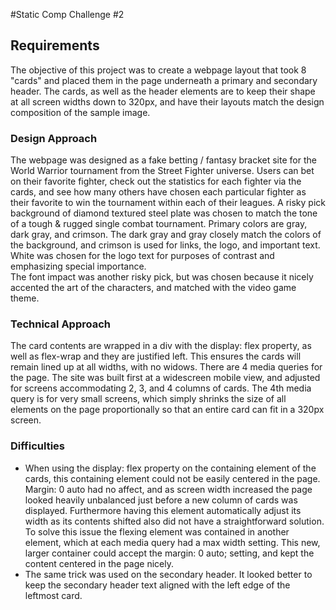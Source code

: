 #Static Comp Challenge #2

## Requirements  
The objective of this project was to create a webpage layout that took 8 "cards" and placed them in the page underneath a primary and secondary header.  The cards, as well as the header elements are to keep their shape at all screen widths down to 320px, and have their layouts match the design composition of the sample image.  

### Design Approach  
The webpage was designed as a fake betting / fantasy bracket site for the World Warrior tournament from the Street Fighter universe.  Users can bet on their favorite fighter, check out the statistics for each fighter via the cards, and see how many others have chosen each particular fighter as their favorite to win the tournament within each of their leagues.  A risky pick background of diamond textured steel plate was chosen to match the tone of a tough & rugged single combat tournament.  Primary colors are gray, dark gray, and crimson.  The dark gray and gray closely match the colors of the background, and crimson is used for links, the logo, and important text.  White was chosen for the logo text for purposes of contrast and emphasizing special importance.  
The font impact was another risky pick, but was chosen because it nicely accented the art of the characters, and matched with the video game theme.

### Technical Approach  
The card contents are wrapped in a div with the display: flex property, as well as flex-wrap and they are justified left.  This ensures the cards will remain lined up at all widths, with no widows.  There are 4 media queries for the page.  The site was built first at a widescreen mobile view, and adjusted for screens accommodating 2, 3, and 4 columns of cards.  The 4th media query is for very small screens, which simply shrinks the size of all elements on the page proportionally so that an entire card can fit in a 320px screen.  

### Difficulties
 * When using the display: flex property on the containing element of the cards, this containing element could not be easily centered in the page.  Margin: 0 auto had no affect, and as screen width increased the page looked heavily unbalanced just before a new column of cards was displayed.  Furthermore having this element automatically adjust its width as its contents shifted also did not have a straightforward solution.  To solve this issue the flexing element was contained in another element, which at each media query had a max width setting.  This new, larger container could accept the margin: 0 auto; setting, and kept the content centered in the page nicely.  
 * The same trick was used on the secondary header.  It looked better to keep the secondary header text aligned with the left edge of the leftmost card.
